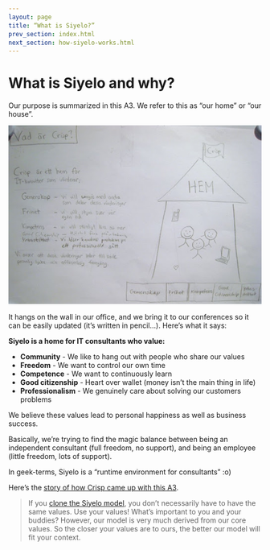 ```yaml
---
layout: page
title: “What is Siyelo?”
prev_section: index.html
next_section: how-siyelo-works.html
---
```


# What is Siyelo and why?

Our purpose is summarized in this A3. We refer to this as “our home” or
“our house”.

![What is Siyelo](../assets/crisp/WhatIsCrispA3-sv.jpg "What is Siyelo")

It hangs on the wall in our office, and we bring it to our conferences
so it can be easily updated (it’s written in pencil…). Here’s what it
says:

**Siyelo is a home for IT consultants who value:**

-   **Community** - We like to hang out with people who share our values
-   **Freedom** - We want to control our own time
-   **Competence** - We want to continuously learn
-   **Good citizenship** - Heart over wallet (money isn’t the main thing
    in life)
-   **Professionalism** - We genuinely care about solving our customers
    problems

We believe these values lead to personal happiness as well as business
success.

Basically, we’re trying to find the magic balance between being an
independent consultant (full freedom, no support), and being an employee
(little freedom, lots of support).

In geek-terms, Siyelo is a “runtime environment for consultants” :o)

Here’s the [story of how Crisp came up with this
A3](http://blog.crisp.se/2010/05/08/henrikkniberg/1273272420000).

> If you [clone the Siyelo model](how-to-copy.html), you don’t
> necessarily have to have the same values. Use your values! What’s
> important to you and your buddies? However, our model is very much
> derived from our core values. So the closer your values are to ours,
> the better our model will fit your context.
